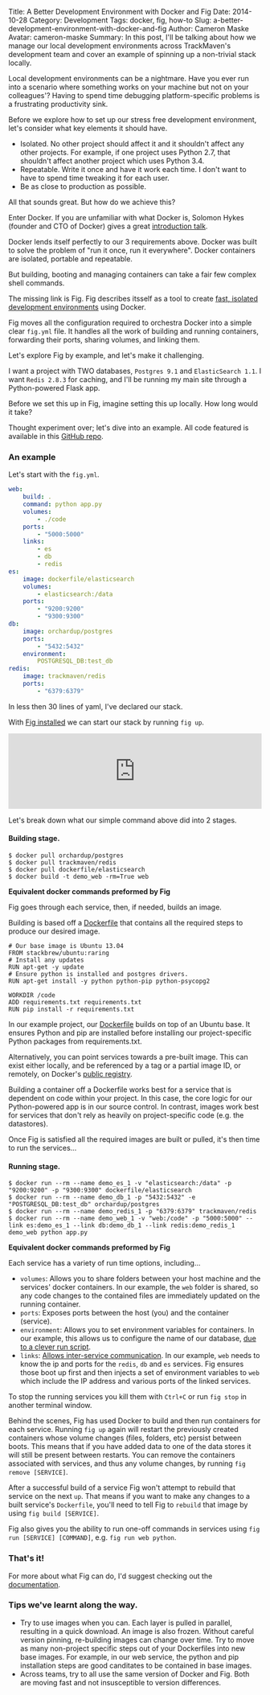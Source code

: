 Title: A Better Development Environment with Docker and Fig
Date: 2014-10-28
Category: Development
Tags: docker, fig, how-to
Slug: a-better-development-environment-with-docker-and-fig
Author: Cameron Maske
Avatar: cameron-maske
Summary: In this post, I'll be talking about how we manage our local development environments across TrackMaven's development team and cover an example of spinning up a non-trivial stack locally.

Local development environments can be a nightmare.
Have you ever run into a scenario where something works on your machine but not on your colleagues'?
Having to spend time debugging platform-specific problems is a frustrating productivity sink.

Before we explore how to set up our stress free development environment, let's consider what key elements it should have.

* Isolated. No other project should affect it and it shouldn't affect any other projects. For example, if one project uses Python 2.7, that shouldn't affect another project which uses Python 3.4.
* Repeatable. Write it once and have it work each time. I don't want to have to spend time tweaking it for each user.
* Be as close to production as possible.

All that sounds great. But how do we achieve this?

Enter Docker. If you are unfamiliar with what Docker is, Solomon Hykes (founder and CTO of Docker) gives a great [introduction talk](http://youtu.be/Q5POuMHxW-0?t=2m18s).

Docker lends itself perfectly to our 3 requirements above. Docker was built to solve the problem of "run it once, run it everywhere". Docker containers are isolated, portable and repeatable.

But building, booting and managing containers can take a fair few complex shell commands.

The missing link is Fig. Fig describes itsself as a tool to create [fast, isolated development environments](https://github.com/docker/fig/) using Docker.

Fig moves all the configuration required to orchestra Docker into a simple clear `fig.yml` file. It handles all the work of building and running containers, forwarding their ports, sharing volumes, and linking them.

Let's explore Fig by example, and let's make it challenging.

I want a project with TWO databases, `Postgres 9.1` and `ElasticSearch 1.1`. I want `Redis 2.8.3` for caching, and I'll be running my main site through a Python-powered Flask app.

Before we set this up in Fig, imagine setting this up locally. How long would it take?

Thought experiment over; let's dive into an example. All code featured is available in this [GitHub repo](https://github.com/TrackMaven/using-fig).

### An example
Let's start with the `fig.yml`.

```yml
web:
    build: .
    command: python app.py
    volumes:
        - ./code
    ports:
        - "5000:5000"
    links:
        - es
        - db
        - redis
es:
    image: dockerfile/elasticsearch
    volumes:
        - elasticsearch:/data
    ports:
        - "9200:9200"
        - "9300:9300"
db:
    image: orchardup/postgres
    ports:
        - "5432:5432"
    environment:
        POSTGRESQL_DB:test_db
redis:
    image: trackmaven/redis
    ports:
        - "6379:6379"
```
In less then 30 lines of yaml, I've declared our stack.

With [Fig installed](http://www.fig.sh/install.html) we can start our stack by running `fig up`.

<iframe src="https://gfycat.com/ifr/SlightZestyGlassfrog" frameborder="0" scrolling="no" width="100%" ></iframe>

Let's break down what our simple command above did into 2 stages.

#### Building stage.

```
$ docker pull orchardup/postgres
$ docker pull trackmaven/redis
$ docker pull dockerfile/elasticsearch
$ docker build -t demo_web -rm=True web
```
**Equivalent docker commands preformed by Fig**

Fig goes through each service, then, if needed, builds an image.

Building is based off a [Dockerfile](http://docs.docker.com/reference/builder/) that contains all the required steps to produce our desired image.

```
# Our base image is Ubuntu 13.04
FROM stackbrew/ubuntu:raring
# Install any updates
RUN apt-get -y update
# Ensure python is installed and postgres drivers.
RUN apt-get install -y python python-pip python-psycopg2

WORKDIR /code
ADD requirements.txt requirements.txt
RUN pip install -r requirements.txt
```

In our example project, our [Dockerfile](https://github.com/TrackMaven/using-fig/blob/master/web/Dockerfile) builds on top of an Ubuntu base. It ensures Python and pip are installed before installing our project-specific Python packages from requirements.txt.

Alternatively, you can point services towards a pre-built image.
This can exist either locally, and be referenced by a tag or a partial image ID, or remotely, on Docker's [public registry](https://registry.hub.docker.com/).

Building a container off a Dockerfile works best for a  service that is dependent on code within your project. In this case, the core logic for our Python-powered app is in our source control. In contrast, images work best for services that don't rely as heavily on project-specific code (e.g. the datastores).

Once Fig is satisfied all the required images are built or pulled, it's then time to run the services...

#### Running stage.
```
$ docker run --rm --name demo_es_1 -v "elasticsearch:/data" -p "9200:9200" -p "9300:9300" dockerfile/elasticsearch
$ docker run --rm --name demo_db_1 -p "5432:5432" -e "POSTGRESQL_DB:test_db" orchardup/postgres
$ docker run --rm --name demo_redis_1 -p "6379:6379" trackmaven/redis
$ docker run --rm --name demo_web_1 -v "web:/code" -p "5000:5000" --link es:demo_es_1 --link db:demo_db_1 --link redis:demo_redis_1 demo_web python app.py
```
**Equivalent docker commands preformed by Fig**

Each service has a variety of run time options, including...

* `volumes`: Allows you to share folders between your host machine and the services' docker containers. In our example, the `web` folder is shared, so any code changes to the contained files are immediately updated on the running container.
* `ports`: Exposes ports between the host (you) and the container (service).
* `environment`: Allows you to set environment variables for containers. In our example, this allows us to configure the name of our database, [due to a clever run script](https://github.com/orchardup/docker-postgresql/blob/master/run).
* `links`: [Allows inter-service communication](http://www.fig.sh/env.html). In our example, `web` needs to know the ip and ports for the `redis`, `db` and `es` services. Fig ensures those boot up first and then injects a set of environment variables to `web` which include the IP address and various ports of the linked services.

To stop the running services you kill them with `Ctrl+C` or run `fig stop` in another terminal window.

Behind the scenes, Fig has used Docker to build and then run containers for each service. Running `fig up` again will restart the previously created containers whose volume changes (files, folders, etc) persist between boots. This means that if you have added data to one of the data stores it will still be present between restarts. You can remove the containers associated with services, and thus any volume changes, by running `fig remove [SERVICE]`.

After a successful build of a service Fig won't attempt to rebuild that service on the next `up`. That means if you want to make any changes to a built service's `Dockerfile`, you'll need to tell Fig to `rebuild` that image by using `fig build [SERVICE]`.

Fig also gives you the ability to run one-off commands in services using `fig run [SERVICE] [COMMAND]`, e.g. `fig run web python`.

### That's it!

For more about what Fig can do, I'd suggest checking out the
[documentation](http://www.fig.sh/index.html).

### Tips we've learnt along the way.

* Try to use images when you can. Each layer is pulled in parallel, resulting in a quick download. An image is also frozen. Without careful version pinning, re-building images can change over time. Try to move as many non-project specific steps out of your Dockerfiles into new base images. For example, in our web service, the python and pip installation steps are good canditates to be contained in base images.
* Across teams, try to all use the same version of Docker and Fig. Both are moving fast and not insusceptible to version differences.
